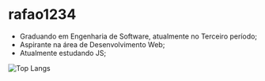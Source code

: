 # rafao1234

- Graduando em Engenharia de Software, atualmente no Terceiro período;
- Aspirante na área de Desenvolvimento Web;
- Atualmente estudando JS;

![Top Langs](https://github-readme-stats.vercel.app/api/top-langs/?username=rafao1234&theme=tokyonight)
